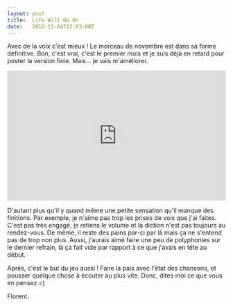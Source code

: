 ```yaml
---
layout: post
title:  Life Will Go On
date:   2016-12-04T22:03:00Z
---
```


Avec de la voix c'est mieux ! Le morceau de novembre est dans sa forme définitive.
Bon, c'est vrai, c'est le premier mois et je suis déjà en retard pour poster la version
finie. Mais... je vais m'améliorer. 

<iframe width="100%" height="300" scrolling="no" frameborder="no" src="https://w.soundcloud.com/player/?url=https%3A//api.soundcloud.com/tracks/296202022%3Fsecret_token%3Ds-UCkAO&amp;auto_play=false&amp;hide_related=false&amp;show_comments=true&amp;show_user=true&amp;show_reposts=false&amp;visual=true"></iframe>

D'autant plus qu'il y quand même une petite sensation qu'il manque des finitions.
Par exemple, je n'aime pas trop les prises de voix que j'ai faites. C'est pas très engagé,
je retiens le volume et la diction n'est pas toujours au rendez-vous. De même, il reste
des pains par-ci par là mais ça ne s'entend pas de trop non plus. Aussi, j'aurais
aimé faire une peu de polyphonies sur le dernier refrain, là ça fait vide par rapport
à ce que j'avais en tête au début.

Après, c'est le but du jeu aussi ! Faire la paix avec l'état des chansons, et pousser
quelque chose à écouter au plus vite. Donc, dites moi ce que vous en pensez =)

Florent.
